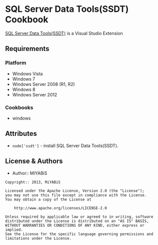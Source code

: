 SQL Server Data Tools(SSDT) Cookbook
==============
[SQL Server Data Tools(SSDT)](http://visualstudiogallery.msdn.microsoft.com/27077b70-9dad-4c64-adcf-c7cf6bc9970c) is a Visual Studio Extension


Requirements
------------
### Platform
- Windows Vista
- Windows 7
- Windows Server 2008 (R1, R2)
- Windows 8
- Windows Server 2012

### Cookbooks
- windows


Attributes
----------
- `node['ssdt']` - install SQL Server Data Tools(SSDT).


License & Authors
-----------------
- Author:: MiYABiS

```text
Copyright:: 2013, MiYABiS

Licensed under the Apache License, Version 2.0 (the "License");
you may not use this file except in compliance with the License.
You may obtain a copy of the License at

    http://www.apache.org/licenses/LICENSE-2.0

Unless required by applicable law or agreed to in writing, software
distributed under the License is distributed on an "AS IS" BASIS,
WITHOUT WARRANTIES OR CONDITIONS OF ANY KIND, either express or implied.
See the License for the specific language governing permissions and
limitations under the License.
```
